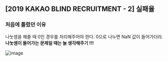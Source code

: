 ## [2019 KAKAO BLIND RECRUITMENT - 2] 실패율

### 처음에 틀렸던 이유

나눗셈을 해줄 때 0인 경우를 처리해주어야 한다. 0으로 나누면 NaN 값이 들어가더라.  
**나눗셈이 들어가는 문제일 때는 늘 생각해주기 !!!**

![image](https://user-images.githubusercontent.com/22045163/92521498-49f41c00-f258-11ea-843b-6ff4ff5f410c.png)
